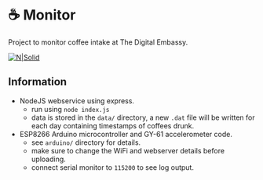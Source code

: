 # :coffee: Monitor

Project to monitor coffee intake at The Digital Embassy.

[![N|Solid](https://i.imgur.com/L2Q3DN4.jpg)](https://i.imgur.com/L2Q3DN4.jpg)

## Information
 - NodeJS webservice using express.
   - run using `node index.js`
   - data is stored in the `data/` directory, a new `.dat` file will be written for each day containing timestamps of coffees drunk.
 - ESP8266 Arduino microcontroller and GY-61 accelerometer code.
   - see `arduino/` directory for details.
   - make sure to change the WiFi and webserver details before uploading.
   - connect serial monitor to `115200` to see log output.